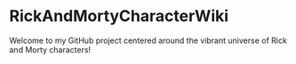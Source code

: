 # RickAndMortyCharacterWiki
Welcome to my GitHub project centered around the vibrant universe of Rick and Morty characters!
